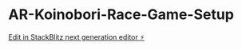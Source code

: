 # AR-Koinobori-Race-Game-Setup

[Edit in StackBlitz next generation editor ⚡️](https://stackblitz.com/~/github.com/TabareMajem/AR-Koinobori-Race-Game-Setup)